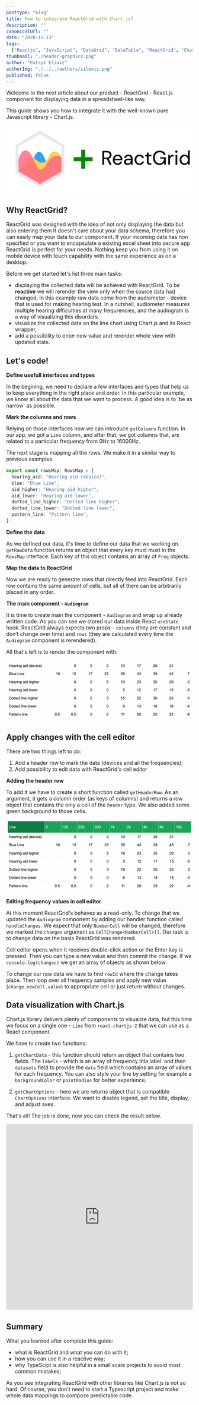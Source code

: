```yaml
---
posttype: "blog"
title: How to integrate ReactGrid with Chart.js?
description: ""
canonicalUrl: ""
date: "2020-11-13"
tags:
  ["Reactjs", "JavaScript", "DataGrid", "DataTable", "ReactGrid", "Chart.js"]
thumbnail: "./header-graphics.png"
author: "Patryk Eliasz"
authorImg: "./../../authors/silevis.png"
published: false
---
```


Welcome to the next article about our product - ReactGrid - React.js component for displaying data in a 
spreadsheet-like way.

This guide shows you how to integrate it with the well-known pure Javascript library - Chart.js.

![Such wow connection](./header-graphics.png)

## Why ReactGrid?

ReactGrid was designed with the idea of not only displaying the data but also entering them
It doesn't care about your data schema, therefore you can easily map your data to our component.
If your incoming data has non specified or you want to encapsulate a existing excel sheet into secure app ReactGrid is 
perfect for your needs.
Nothing keep you from using it on mobile device with touch capability with the same experience as on a desktop.

Before we get started let's list three main tasks:

- displaying the collected data will be achieved with ReactGrid. To be **reactive** we will rerender the view only when 
  the source data had changed.
  In this example raw data come from the audiometer - device that is used for making hearing test. 
  In a nutshell, audiometer measures multiple hearing difficulties at many frequrencies, and the audiogram is a way of
  visualizing this disorders.
- visualize the collected data on the line chart using Chart.js and its React wrapper,
- add a possibility to enter new value and rerender whole view with updated state.
## Let's code!

**Define usefull interfaces and types**

In the begining, we need to declare a few interfaces and types that help us to keep everything in the right place and order.
In this particular example, we know all about the data that we want to process.
A good idea is to 'be as narrow' as possible.

<!-- `gist:patryk0493/c314344a4789ac9f4cb25483c1656c7c#interfaces.ts` -->
<Gist id='32c10a2f03059d8153ca300d2f11314f' file='interfaces.ts' />

**Mark the columns and rows**

Relying on those interfaces now we can introduce `getColumns` function. 
In our app, we got a `Line` column, and after that, we got columns that, are related to a particular frequency from 0Hz to 16000Hz.

<Gist id='cc2b0f02403956f7578205c84a137a2a' file='columns.ts' />

The next stage is mapping all the rows. We make it in a similar way to previous examples.

```ts
export const rowsMap: RowsMap = {
  hearing_aid: "Hearing aid (device)",
  blue: "Blue Line",
  aid_higher: "Hearing aid higher",
  aid_lower: "Hearing aid lower",
  dotted_line_higher: "Dotted line higher",
  dotted_line_lower: "Dotted line lower",
  pattern_line: "Pattern line",
}
```

**Define the data**

As we defined our data, it's time to define our data that we working on. 
`getRawData` function returns an object that every key must must in the `RowsMap` interface.
Each key of this object contains an array of `Freq` objects.

<Gist id='091dc8ddd23fe5b43a0522e485eb6b5f' file='getRawData.ts' />

**Map the data to ReactGrid**

Now we are ready to generate rows that directly feed into ReactGrid. 
Each row contains the same amount of cells, but all of them can be arbitrarily placed in any order.

<Gist id='32c10a2f03059d8153ca300d2f11314f' file='getData.ts' />

**The main component - `Audiogram`**

It is time to create main the component - `Audiogram` and wrap up already written code. 
As you can see we stored our data inside React `useState` hook. 
ReactGrid always expects two props - `columns` (they are constant and don’t change over time) and `rows` 
(they are calculated every time the `Audiogram` component is rerendered).

<Gist id='32c10a2f03059d8153ca300d2f11314f' file='Audiogram.ts' />

All that's left is to render the component with:

<Gist id='32c10a2f03059d8153ca300d2f11314f' file='index.ts' />


![ReactGrid displaying the data](./only-grid.png)

## Apply changes with the cell editor

There are two things left to do:

1. Add a header row to mark the data (devices and all the frequencies);
2. Add possibility to edit data with ReactGrid's cell editor

**Adding the header row**

To add it we have to create a short function called `getHeaderRow`. 
As an argument, it gets a column order (as keys of columns) and returns a row object that contains the only a cell of the `header` type. 
We also added some green background to those cells.

<Gist id='32c10a2f03059d8153ca300d2f11314f' file='getHeaderRow.ts' />

![ReactGrid displaying the data](./reactgrid-with-header.png)

**Editing frequency values in cell editor**

At this moment ReactGrid's behaves as a read-only. 
To change that we updated the `Audiogram` component by adding our handler function called `handleChanges`. 
We expect that only `NumberCell` will be changed, therefore we marked the `changes` argument as `CellChange<NumberCell>[]`. 
Our task is to change data on the basis ReactGrid was rendered.

Cell editor opens when it receives double-click action or the Enter key is pressed. 
Then you can type a new value and then commit the change. 
If we `console.log(changes)` we get an array of objects as shown below:

<Gist id='32c10a2f03059d8153ca300d2f11314f' file='changes.json' />

To change our raw data we have to find `rowId` where the change takes place. 
Then loop over all frequency samples and apply new value (`change.newCell.value`) to appropriate cell or just return without changes.

<Gist id='32c10a2f03059d8153ca300d2f11314f' file='AudiogramWithLineChart.ts' />

## Data visualization with Chart.js

Chart.js library delivers plenty of components to visualize data, but this time we focus on a single one - 
`Line` from `react-chartjs-2` that we can use as a React component.

We have to create two functions:
1. `getChartData` - this function should return an object that contains two fields. The `labels` - which is an array of frequency title label. 
  and then `datasets` field to provide the `data` field which contains an array of values for each frequency. 
  You can also style your line by setting for example a `backgroundColor` or `pointRadius` for better experience.

  <Gist id='32c10a2f03059d8153ca300d2f11314f' file='getChartData.ts' />

2. `getChartOptions` - here we are returns object that is compatible `ChartOptions` interface. 
  We want to disable legend, set the title, display, and adjust axes.

That's all! The job is done, now you can check the result below.

<iframe src="https://codesandbox.io/embed/reactgrid-chartjs-audiogram-gtlgr?fontsize=14&hidenavigation=1&module=%2Fsrc%2FAudiogram.tsx&theme=dark"
  style="width:100%; height:500px; border:0; border-radius: 4px; overflow:hidden;"
  title="reactgrid-chart.js-audiogram"
  allow="accelerometer; ambient-light-sensor; camera; encrypted-media; geolocation; gyroscope; hid; microphone; midi; payment; usb; vr; xr-spatial-tracking"
  sandbox="allow-forms allow-modals allow-popups allow-presentation allow-same-origin allow-scripts"
></iframe>

## Summary

What you learned after complete this guide:
- what is ReactGrid and what you can do with it; 
- how you can use it in a reactive way;
- why TypeScipt is also helpful in a small scale projects to avoid most common mistakes;

As you see integrating ReactGrid with other libraries like Chart.js is not so hard. 
Of course, you don't need to start a Typescript project and make whole data mappings to compose predictable code.
